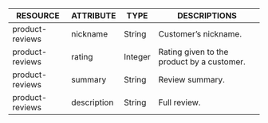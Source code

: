 | RESOURCE | ATTRIBUTE | TYPE | DESCRIPTIONS |
| --- | --- | --- | --- |
| product-reviews | nickname | String | Customer’s nickname. |
| product-reviews | rating | Integer | Rating given to the product by a customer. |
| product-reviews | summary | String | Review summary. |
| product-reviews | description | String | Full review. |
